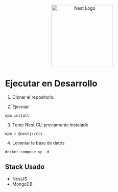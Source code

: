 <p align="center">
  <a href="http://nestjs.com/" target="blank"><img src="https://nestjs.com/img/logo-small.svg" width="200" alt="Nest Logo" /></a>
</p>

# Ejecutar en Desarrollo

1. Clonar el repositorio.

2. Ejecutar

```
npm install
```

3. Tener Nest CLI previamente instalado

```
npm i @nestjs/cli
```

4. Levantar la base de datos

```
docker-compose up -d
```

## Stack Usado

- NestJS
- MongoDB
